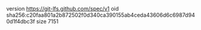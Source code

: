 version https://git-lfs.github.com/spec/v1
oid sha256:c20faa801a2b872502f0d340ca390155ab4ceda43606d6c6987d940d1f4dbc3f
size 7151
